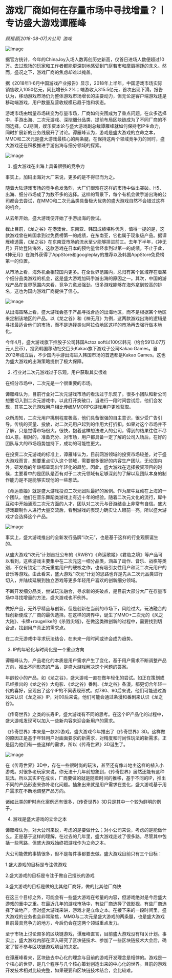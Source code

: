 # 游戏厂商如何在存量市场中寻找增量？丨专访盛大游戏谭雁峰

*顾福昌|2018-08-07|大公司 
                                                游戏*

![Image](http://p3.pstatp.com/large/pgc-image/1533690490679475bb771f4)

据官方统计，今年的ChinaJoy入场人数再创历史新高，仅首日进场人数便超过10万。去过现场的玩家和工作者都能更深刻地感受到门庭若市和摩肩擦踵的含义。然而，盛况之下，游戏厂商的焦虑却难以掩盖。

据《2018年1-6月中国游戏产业报告》显示，2018年上半年，中国游戏市场实际销售收入1050亿元，同比增长5.2%；端游收入315.5亿元，首次出现下滑。报告认为，移动游戏市场仍为整体游戏市场增长的主要动力，但无论是客户端游戏还是移动端游戏，用户数量及营收规模已趋于饱和状态。

游戏市场由增量市场转变为存量市场，厂商如何突围成为了重点问题。在众多选择中，手游出海、二次元游戏、深挖细分品类、提前布局区块链成为了不同厂商的不同选择。CJ期间，娱乐资本论与盛大游戏副总裁谭雁峰就如何保持老IP生命力，同时扩展新的业务线展开了讨论。谭雁峰认为，游戏是盛大游戏的立命之本，MMO和二次元是盛大游戏最核心的两条腿，在保持这两个领域竞争力的同时，盛大游戏还在积极推进手游出海与细分领域的探索。

![Image](http://p1.pstatp.com/large/pgc-image/15336904662921fc0b1d578)

1. 盛大游戏在出海上具备很强的竞争力

事实上，加码出海对大厂来说，更多的是不得已而为之。

随着大陆游戏市场的竞争愈发激烈，大厂们很难在这样的市场中做出突破。H5、出海、细分市场成了为数不多的选择。这样的背景下，每个有机会做手游出海的公司都会去尝试，在MMO和二次元品类具备极大优势的盛大游戏自然不会错过这样的机会。

从去年开始，盛大游戏便开始了手游出海的尝试。

截止目前，《龙之谷》在港澳台、东南亚、韩国成绩堪称优秀，值得一提的是，这款游戏曾在韩国拿到过免费榜第一的成绩，在东南亚，它也属于现象级产品。据谭雁峰透露，《龙之谷》在东南亚市场的流水至少能够排进前三。去年下半年，《神无月》开始登陆海外，这款游戏在日本的预约量曾经拿到过第一的成绩。不止于此，《神无月》在海外获得了AppStore和googleplay的推荐以及韩国AppStore免费榜第一的位置。

从市场上看，海外机会相较国内更多。在全世界范围内，总归有某个区域存在着某个细分品类游戏的机会，这是盛大游戏加码手游出海的原因之一。其次，中国的游戏产品在世界范围内来看，竞争力愈发强劲。很多游戏能够在海外拿到较高的排名，这也为国内游戏厂商提供了信心。

![Image](http://p3.pstatp.com/large/pgc-image/153369046620838798757d1)

从出海策略上看，盛大游戏会基于产品寻找合适的出海地区，而不是根据某个地区来定制该地区的产品。以《龙之谷》和《神无月》为例，这两款游戏出海的逻辑是寻找最适合他们的市场，而不是选择类似阿拉伯地区这样的市场再去强行做本地化。

今年4月，盛大游戏旗下控股子公司韩国Actoz soft以100亿韩元（约合5913.07万元人民币），投资韩国移动社交巨头Kakao旗下游戏子公司Kakao Games。自2012年成立后，不少国内手游出海进入韩国市场的首选都是Kakao Games。这也为盛大游戏的出海策略提供了极大保障。

2. 行业对二次元游戏过于乐观，用户获取其实很难

在细分市场中，二次元是一个很重要的市场。

谭雁峰认为，目前行业对二次元游戏市场的看法过于乐观了。很多小团队和新公司想要切入到二次元游戏中，以此打开突破口，当进行一段时间尝试后，他们会发现，其实二次元游戏用户相比传统MMORPG游戏用户更难获取。

众所周知，二次元用户挑剔程度极高，他们具备很强的自主意识，很少受广告引导。传统的买量、投放，对二次元用户起到的作用大打折扣。如果对这个市场并不了解，只是觉得市场很大，很快，抱着这样想法进入的公司，得到的结果往往不尽如人意。相对的，准备充分、对市场，用户都具备一定了解的公司入场后，在好的团队与大的市场趋势加持下，成功的可能性更大。

在投资二次元游戏的标准上，谭雁峰认为，目前网游领域的投资市场较差，对于盛大游戏而言，想要重点切入这个领域，需要很多很好的内容生产团队，无论国内外，研发商的年龄都呈现出年轻化的趋势。因此，盛大游戏在选择投资项目的时候，主要看中的是团队是否有对于二次元领域有足够深刻的了解以及团队本身的制作能力是不是能够实现他的一些想法。

《命运歌姬》就是盛大游戏投资二次元团队最好的案例。作为犀牛互动在上海的一个团队，他们在音乐舞蹈类游戏上有近十年的经验。随着二次元文化的流行，犀牛互动中开始涌现二次元方面的人才，团队对二次元与音游结合上非常有自信。盛大游戏跟制作人进行大量交流后，看到游戏的表现力确实让人眼前一亮，所以盛大游戏才会选择这个产品。

![Image](http://p3.pstatp.com/large/pgc-image/1533690466171b8f9d28d7c)

事实上，盛大游戏推出的全新发行品牌“i次元”，也是基于这样的行业观察诞生的。

从盛大游戏“i次元”计划首批公布的《RWBY》《命运歌姬》《君临之境》等产品可以看到，这些游戏主要集中在二次元这一细分品类，涵盖了动作、音乐、战棋等类别，不仅有锁定二次元重度用户的硬核之作，也有吸引女性用户和泛二次元用户的音乐等游戏。由此看来，盛大游戏“i次元”计划的思路也许是先从二次元品类进行切入，并陆续延展到独立游戏等更多年轻用户喜欢的创新细分领域。

不断开发细分品类，尝试玩法融合，寻求新的突破点，是目前大部分大厂在存量市场中寻找增量的方法，盛大游戏也不例外。

做好产品，无外乎精品与创新。但是创新在当前的市场下，风险过大，玩法融合的轻创新便成了厂商的最优选择。在这样的跨界中，诞生了MMO+二次元的《风之大陆》、卡牌+rougelike的《杀戮尖塔》，在做这类微创新的过程中，需要找到切合点，找到用户真正的需求点。

在二次元游戏中寻求玩法结合，在未来一段时间或许会成为趋势。

3. IP的年轻化与时尚化是一个重点方向

谭雁峰认为，产品老化的本质是用户需求产生了变化，基于用户需求不断调整产品方向，推出不同形态的产品，是盛大游戏解决这个问题的答案。

年龄较小的产品，如《龙之谷》，盛大游戏一直在做年轻化的尝试。如正在策划或已经推出的《龙之谷》大电影、《龙之谷》番剧、《龙之谷》条漫，都更切合年轻一代的喜好，呈现出了这个IP的不同表现形式。对780、90后来说，他们可能通过游戏来认识《龙之谷》IP，对00后来说，他们可能会通过条漫和番剧来认识《龙之谷》。

《传奇世界》之类的长寿IP，盛大游戏有不同的思考。在这个IP产品化的过程中，盛大游戏发现可以加入一些新内容来迎合新用户的需求。

《传奇世界》本来是一款2D游戏，盛大游戏今年推出了《传奇世界》3D。这样做的原因正是基于年轻用户对画面要求的新需求，对精度和时尚性玩法的新需求。正是因为他们有一些这样的需求，所以《传奇世界》3D诞生了。

![Image](http://p3.pstatp.com/large/pgc-image/1533690466104e5b9c1c958)

在《传奇世界》3D中，存在一些很时尚的玩法，甚至还有像斗地主这样的植入小游戏。对很多老玩家来说，你无法十几年前想象到，《传奇世界》居然还能有这种玩法。所以其实IP在成长，厂商要做的就是随着时间的推移，基于不同的IP，推出不同的产品形态来弥补老化问题。抽象出来就是用户需求在变化，盛大游戏基于用户需求在不断地调整产品方向。

诸如此类的IP时尚化案例还有很多，《传奇世界》3D只是其中一个较为鲜明的例子。

4. 游戏是盛大游戏的立命之本

谭雁峰认为，对大公司来说，考虑的是要做什么；对小公司来说，考虑的是能做什么。正是基于这样的理解，在过去的几年里，盛大游戏走过了很多路，尽管其中包括一些弯路，但盛大游戏始终把游戏作为立命之本。

大公司能做的事情很多，但不是每件事都要去做。盛大游戏目前只有三个目标：

1.盛大游戏的目标是专注做游戏

2.盛大游戏的目标是专注于做自己擅长的游戏

3.盛大游戏的目标是做的比其他厂商好，做的比其他厂商快

在这三个目标之外，可能会有一些盛大游戏在考量的内容，但游戏绝对是今后盛大游戏的重中之重。在最近几年的游戏市场中，有些厂商选择了做影视，有些厂商选择了做地产，但对盛大游戏来讲，游戏才是立命之本。在接下来的一段时间里，盛大游戏的业务也会非常聚焦，MMO与二次元是盛大游戏的两条腿，也是盛大游戏目前最具竞争力的地方，今后仍会在这两个领域重点发力。

至于市场上讨论颇多的区块链游戏，谭雁峰直言，目前盛大游戏没有相关计划。事实上，盛大游戏内部在深入研究了区块链技术、参加了一些区块链技术大会后，确定了暂不参与区块链游戏项目的决定。

在谭雁峰看来，区块链去中心化的理念与目前的游戏开发理念是相悖的。游戏是一个核心的世界，是几个程序与几个核心策划创造出来的中心化的世界。目前的游戏开发技术相对比较完整，如果硬要和区块链技术结合，会比较难。

